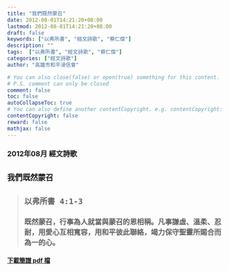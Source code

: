```yaml
---
title: "我們既然蒙召"
date: 2012-08-01T14:21:20+08:00
lastmod: 2012-08-01T14:21:20+08:00
draft: false
keywords: ["以弗所書", "經文詩歌", "蔡仁傑"]
description: ""
tags:  ["以弗所書", "經文詩歌", "蔡仁傑"]
categories: ["經文詩歌"]
author: "高雄市和平浸信會"

# You can also close(false) or open(true) something for this content.
# P.S. comment can only be closed
comment: false
toc: false
autoCollapseToc: true
# You can also define another contentCopyright. e.g. contentCopyright: "This is another copyright."
contentCopyright: false
reward: false
mathjax: false
---
```


### 2012年08月 經文詩歌

## `我們既然蒙召`

> ## `以弗所書 4:1-3`
> 
> ### 既然蒙召，行事為人就當與蒙召的恩相稱。凡事謙虛、溫柔、忍耐，用愛心互相寬容，用和平彼此聯絡，竭力保守聖靈所賜合而為一的心。

#### [下載簡譜 pdf 檔](/pdf-h/h201208.pdf "我們既然蒙召")